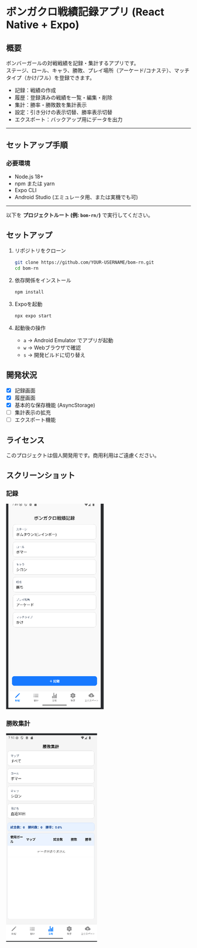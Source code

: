 # ボンガクロ戦績記録アプリ (React Native + Expo)

## 概要
ボンバーガールの対戦戦績を記録・集計するアプリです。  
ステージ、ロール、キャラ、勝敗、プレイ場所（アーケード/コナステ）、マッチタイプ（かけ/フル）を登録できます。

- 記録：戦績の作成
- 履歴：登録済みの戦績を一覧・編集・削除
- 集計：勝率・勝敗数を集計表示
- 設定：引き分けの表示切替、勝率表示切替
- エクスポート：バックアップ用にデータを出力

---

## セットアップ手順

### 必要環境
- Node.js 18+
- npm または yarn
- Expo CLI
- Android Studio (エミュレータ用、または実機でも可)

---

以下を **プロジェクトルート (例: `bom-rn/`)** で実行してください。

## セットアップ

1. リポジトリをクローン

   ```bash
   git clone https://github.com/YOUR-USERNAME/bom-rn.git
   cd bom-rn
   ```

2. 依存関係をインストール
   ```bash
   npm install
   ```

3. Expoを起動
   ```bash
   npx expo start
   ```

4. 起動後の操作
   - `a` → Android Emulator でアプリが起動
   - `w` → Webブラウザで確認
   - `s` → 開発ビルドに切り替え

## 開発状況
- [x] 記録画面
- [x] 履歴画面
- [x] 基本的な保存機能 (AsyncStorage)
- [ ] 集計表示の拡充
- [ ] エクスポート機能

## ライセンス
このプロジェクトは個人開発用です。商用利用はご遠慮ください。
## スクリーンショット

### 記録
![記録画面](docs/record-screen.png)

### 勝敗集計
![勝敗集計](docs/stats-screen.png)
